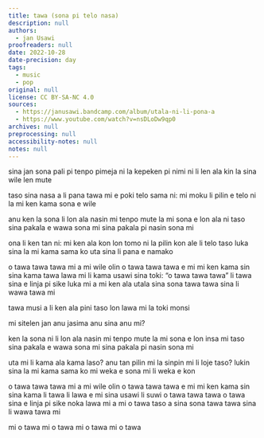 ```yaml
---
title: tawa (sona pi telo nasa)
description: null
authors:
  - jan Usawi
proofreaders: null
date: 2022-10-28
date-precision: day
tags:
  - music
  - pop
original: null
license: CC BY-SA-NC 4.0
sources:
  - https://janusawi.bandcamp.com/album/utala-ni-li-pona-a
  - https://www.youtube.com/watch?v=nsDLoDw9qp0
archives: null
preprocessing: null
accessibility-notes: null
notes: null
---
```


sina jan sona
pali pi tenpo pimeja ni la
kepeken pi nimi ni li len ala
kin la sina wile len mute

taso sina nasa a
li pana tawa mi e poki telo sama ni:
mi moku li pilin e telo ni la
mi ken kama sona e wile

anu ken la sona li lon ala nasin mi
tenpo mute la mi sona e lon ala ni
taso sina pakala e wawa sona mi
sina pakala pi nasin sona mi

ona li ken tan ni: mi ken ala kon
lon tomo ni la pilin kon ale li telo
taso luka sina la mi kama sama ko
uta sina li pana e namako

o tawa tawa tawa mi a
mi wile olin
o tawa tawa tawa e mi
mi ken kama sin
sina kama tawa
lawa mi li kama usawi
sina toki: “o tawa tawa tawa”
li tawa sina e linja
pi sike luka mi a
mi ken ala utala
sina sona
tawa tawa sina li wawa tawa mi

tawa musi a
li ken ala pini 
taso lon lawa mi la toki monsi

mi sitelen jan
anu jasima
anu sina
anu mi?

ken la sona ni li lon ala nasin mi
tenpo mute la mi sona e lon insa mi
taso sina pakala e wawa sona mi
sina pakala pi nasin sona mi

uta mi li kama ala kama laso?
anu tan pilin mi la sinpin mi li loje taso?
lukin sina la mi kama sama ko
mi weka e sona mi li weka e kon 

o tawa tawa tawa mi a
mi wile olin
o tawa tawa tawa e mi
mi ken kama sin
sina kama li tawa
li lawa e mi
sina usawi
li suwi
o tawa tawa tawa
o tawa sina e linja
pi sike noka lawa mi a
mi o tawa taso a
sina sona
tawa tawa sina li wawa tawa mi

mi o tawa
mi o tawa
mi o tawa
mi o tawa